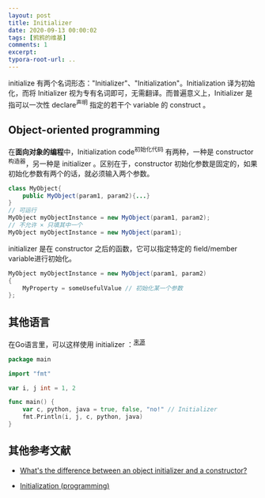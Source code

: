 ```yaml
---
layout: post
title: Initializer
date: 2020-09-13 00:00:02
tags: [鸦鸦的维基]
comments: 1
excerpt:
typora-root-url: ..
---
```


initialize 有两个名词形态："Initializer"、"Initialization"。Initialization 译为初始化，而将 Initializer 视为专有名词即可，无需翻译。而普遍意义上，Initializer 是指可以一次性 declare<sup>声明</sup> 指定的若干个 variable 的 construct 。

## Object-oriented programming

在**面向对象的编程**中，Initialization code<sup>初始化代码</sup> 有两种，一种是 constructor <sup>构造器</sup>，另一种是 initializer 。区别在于，constructor 初始化参数是固定的，如果初始化参数有两个的话，就必须输入两个参数。

```java
class MyObject{
    public MyObject(param1, param2){...}
}
// 可运行
MyObject myObjectInstance = new MyObject(param1, param2);
// 不允许 × 只填其中一个
MyObject myObjectInstance = new MyObject(param1);
```

initializer 是在 constructor 之后的函数，它可以指定特定的 field/member variable进行初始化。

```c#
MyObject myObjectInstance = new MyObject(param1, param2)
{
    MyProperty = someUsefulValue // 初始化某一个参数
};
```

## 其他语言

在Go语言里，可以这样使用 initializer ：<sup>[来源](https://tour.golang.org/basics/9)</sup>

```go
package main

import "fmt"

var i, j int = 1, 2

func main() {
	var c, python, java = true, false, "no!" // Initializer 
	fmt.Println(i, j, c, python, java)
}
```

## 其他参考文献

- [What's the difference between an object initializer and a constructor?](https://stackoverflow.com/questions/740658/whats-the-difference-between-an-object-initializer-and-a-constructor)

- [Initialization (programming)](https://en.wikipedia.org/wiki/Initialization_(programming))

  